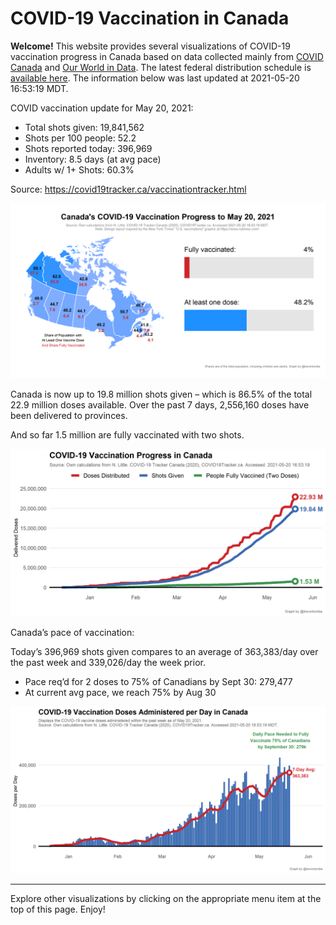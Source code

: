 COVID-19 Vaccination in Canada
==============================

**Welcome!** This website provides several visualizations of COVID-19
vaccination progress in Canada based on data collected mainly from
[COVID Canada](https://covid19tracker.ca/vaccinationtracker.html) and
[Our World in Data](https://ourworldindata.org/covid-vaccinations). The
latest federal distribution schedule is [available
here](https://www.canada.ca/en/public-health/services/diseases/2019-novel-coronavirus-infection/prevention-risks/covid-19-vaccine-treatment/vaccine-rollout.html).
The information below was last updated at 2021-05-20 16:53:19 MDT.

COVID vaccination update for May 20, 2021:

-   Total shots given: 19,841,562
-   Shots per 100 people: 52.2
-   Shots reported today: 396,969
-   Inventory: 8.5 days (at avg pace)
-   Adults w/ 1+ Shots: 60.3%

Source:
<a href="https://covid19tracker.ca/vaccinationtracker.html" class="uri">https://covid19tracker.ca/vaccinationtracker.html</a>

![](Plots/plot_main.png)

Canada is now up to 19.8 million shots given – which is 86.5% of the
total 22.9 million doses available. Over the past 7 days, 2,556,160
doses have been delivered to provinces.

And so far 1.5 million are fully vaccinated with two shots.

![](Plots/plot_total.png)

Canada’s pace of vaccination:

Today’s 396,969 shots given compares to an average of 363,383/day over
the past week and 339,026/day the week prior.

-   Pace req’d for 2 doses to 75% of Canadians by Sept 30: 279,477
-   At current avg pace, we reach 75% by Aug 30

![](Plots/pace_national.png)

------------------------------------------------------------------------

Explore other visualizations by clicking on the appropriate menu item at
the top of this page. Enjoy!
